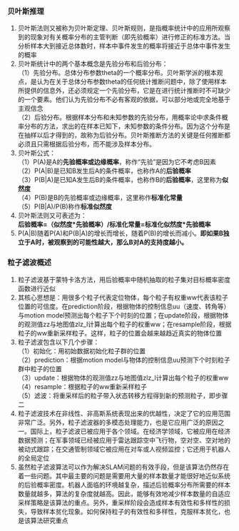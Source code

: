 ### 贝叶斯推理
1. 贝叶斯法则又被称为贝叶斯定理、贝叶斯规则，是指概率统计中的应用所观察到的现象对有关概率分布的主管判断（即先验概率）进行修正的标准方法。当分析样本大到接近总体数时，样本中事件发生的概率将接近于总体中事件发生的概率
2. 贝叶斯统计中的两个基本概念是先验分布和后验分布：  
（1）先验分布。总体分布参数theta的一个概率分布。贝叶斯学派的根本观点，是认为在关于总体分布参数theta的任何统计推断问题中，除了使用样本所提供的信息外，还必须规定一个先验分布，它是在进行统计推断时不可缺少的一个要素。他们认为先验分布不必有客观的依据，可以部分地或完全地基于主观信念  
（2）后验分布。根据样本分布和未知参数的先验分布，用概率论中求条件概率分布的方法，求出的在样本已知下，未知参数的条件分布。因为这个分布是在抽样以后才得到的，故称为后验分布。贝叶斯推断方法的关键是任何推断都必须且只需根据后验分布，而不能涉及样本分布。
3. 贝叶斯公式：  
（1）P(A)是A的**先验概率或边缘概率**，称作“先验”是因为它不考虑B因素  
（2）P(A|B)是已知B发生后A的条件概率，也称作A的**后验概率**  
（3）P(B|A)是已知A发生后B的条件概率，也称作B的**后验概率**，这里称为**似然度**  
（4）P(B)是B的先验概率或边缘概率，这里称作**标准化常量**  
（5）P(B|A)/P(B)称作**标准似然度**
4. 贝叶斯法则又可表述为：  
**后验概率=（似然度\*先验概率）/标准化常量=标准化似然度\*先验概率**
5. P(A|B)随着P(A)和P(B|A)的增长而增长，随着P(B)的增长而减小。**即如果B独立于A时，被观察到的可能性越大，那么B对A的支持度越小。**

### 粒子滤波概述
1. 粒子滤波基于蒙特卡洛方法，用后验概率中随机抽取的粒子集对目标概率密度函数进行近似
2. 其核心思想是：用很多个粒子代表定位物体，每个粒子有权重ww代表该粒子位置的可信度。在prediction阶段，根据物体的控制信息uu（速度、转角等）与motion model预测出每个粒子下个时刻的位置；在update阶段，根据物体的观测值zz与地图值zlz_l计算出每个粒子的权重ww；在resample阶段，根据粒子的ww重新采样粒子。这样，粒子的位置会越来越趋近真实的物体位置
3. 粒子滤波包含以下几个步骤：  
（1）初始化：用初始数据初始化粒子群的位置  
（2）prediction：根据motion model与物体的控制信息uu预测下个时刻粒子群中粒子的位置  
（3）update：根据物体的观测值zz与地图值zlz_l计算出每个粒子的权重ww  
（4）resample：根据粒子的ww重新采样粒子  
（5）滤波：将重采样后的粒子带入状态转移方程得到新的预测粒子，即步骤二
4. 粒子滤波技术在非线性、非高斯系统表现出来的优越性，决定了它的应用范围非常广泛。另外，粒子滤波器的多模态处理能力，也是它应用广泛的原因之一。国际上，粒子滤波已被应用于各个领域。在经济学领域，它被应用在经济数据预测；在军事领域已经被应用于雷达跟踪空中飞行物，空对空、空对地的被动式跟踪；在交通管制领域它被应用在对车或人视频监控；它还用于机器人的全局定位
5. 虽然粒子滤波算法可以作为解决SLAM问题的有效手段，但是该算法仍然存在着一些问题。其中最主要的问题是需要用大量的样本数量才能很好地近似系统的后验概率密度。机器人面临的环境越复杂，描述后验概率分布所需要的样本数量就越多，算法的复杂度就越高。因此，能够有效地减少样本数量的自适应采样策略是该算法的重点。另外，重采样阶段会造成样本有效性和多样性的损失，导致样本贫化现象。如何保持粒子的有效性和多样性，克服样本贫化，也是该算法研究重点
